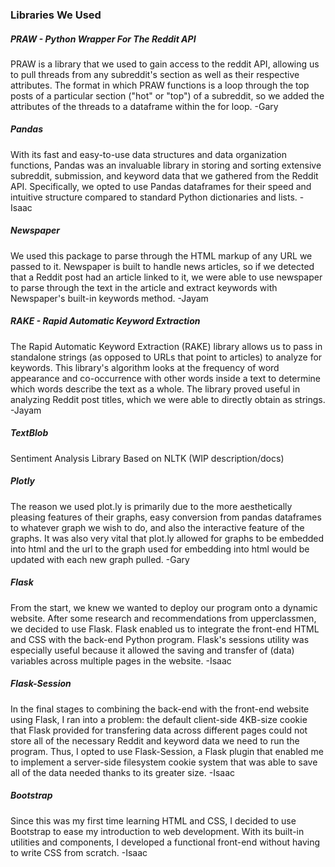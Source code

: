 ### Libraries We Used

##### PRAW - Python Wrapper For The Reddit API
PRAW is a library that we used to gain access to the reddit API, allowing us to pull threads from any subreddit's section as well as their respective attributes. The format in which PRAW functions is a loop through the top posts of a particular section ("hot" or "top") of a subreddit, so we added the attributes of the threads to a dataframe within the for loop. -Gary

##### Pandas 
With its fast and easy-to-use data structures and data organization functions, Pandas was an invaluable library in storing and sorting extensive subreddit, submission, and keyword data that we gathered from the Reddit API. Specifically, we opted to use Pandas dataframes for their speed and intuitive structure compared to standard Python dictionaries and lists. -Isaac

##### Newspaper 
We used this package to parse through the HTML markup of any URL we passed to it. Newspaper is built to handle news articles, so if we detected that a Reddit post had an article linked to it, we were able to use newspaper to parse through the text in the article and extract keywords with Newspaper's built-in keywords method. -Jayam

##### RAKE - Rapid Automatic Keyword Extraction
The Rapid Automatic Keyword Extraction (RAKE) library allows us to pass in standalone strings (as opposed to URLs that point to articles) to analyze for keywords. This library's algorithm looks at the frequency of word appearance and co-occurrence with other words inside a text to determine which words describe the text as a whole. The library proved useful in analyzing Reddit post titles, which we were able to directly obtain as strings. -Jayam

##### TextBlob
Sentiment Analysis Library Based on NLTK (WIP description/docs)

##### Plotly
The reason we used plot.ly is primarily due to the more aesthetically pleasing features of their graphs, easy conversion from pandas dataframes to whatever graph we wish to do, and also the interactive feature of the graphs. It was also very vital that plot.ly allowed for graphs to be embedded into html and the url to the graph used for embedding into html would be updated with each new graph pulled. -Gary

##### Flask
From the start, we knew we wanted to deploy our program onto a dynamic website. After some research and recommendations from upperclassmen, we decided to use Flask. Flask enabled us to integrate the front-end HTML and CSS with the back-end Python program. Flask's sessions utility was especially useful because it allowed the saving and transfer of (data) variables across multiple pages in the website. -Isaac

##### Flask-Session
In the final stages to combining the back-end with the front-end website using Flask, I ran into a problem: the default client-side 4KB-size cookie that Flask provided for transfering data across different pages could not store all of the necessary Reddit and keyword data we need to run the program. Thus, I opted to use Flask-Session, a Flask plugin that enabled me to implement a server-side filesystem cookie system that was able to save all of the data needed thanks to its greater size. -Isaac

##### Bootstrap
Since this was my first time learning HTML and CSS, I decided to use Bootstrap to ease my introduction to web development. With its built-in utilities and components, I developed a functional front-end without having to write CSS from scratch. -Isaac
